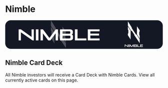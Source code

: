 # Nimble

![](../../.gitbook/assets/nimble-banner%20%281%29.png)

## Nimble Card Deck

All Nimble investors will receive a Card Deck with Nimble Cards. View all currently active cards on this page.

